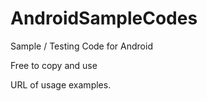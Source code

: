 AndroidSampleCodes
==================

Sample / Testing Code for Android

Free to copy and use

URL of usage examples.
